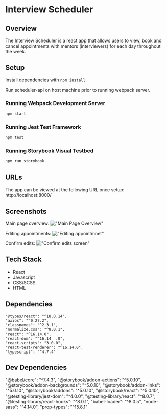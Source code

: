# Interview Scheduler

## Overview
The Interview Scheduler is a react app that allows users to view, book and cancel appointments with mentors (interviewers) for each day throughout the week.

## Setup

Install dependencies with `npm install`.

Run scheduler-api on host machine prior to running webpack server.

### Running Webpack Development Server

```sh
npm start
```

### Running Jest Test Framework

```sh
npm test
```

### Running Storybook Visual Testbed

```sh
npm run storybook
```

## URLs
The app can be viewed at the following URL once setup:
http://localhost:8000/

## Screenshots
Main page overview:
!["Main Page Overview"](https://github.com/youthbazzy/scheduler/blob/master/docs/scheduler-main.png?raw=true)

Editing appointments:
!["Editing appointmnet"](https://github.com/youthbazzy/scheduler/blob/master/docs/scheduler-edit.png?raw=true)

Confirm edits:
!["Confirm edits screen"](https://github.com/youthbazzy/scheduler/blob/master/docs/scheduler-confirm.png?raw=true)

## Tech Stack 
- React 
- Javascript
- CSS/SCSS
- HTML

## Dependencies
    "@types/react": "^18.0.14",
    "axios": "^0.27.2",
    "classnames": "^2.3.1",
    "normalize.css": "^8.0.1",
    "react": "^16.14.0",
    "react-dom": "^16.14  .0",
    "react-scripts": "3.0.0",
    "react-test-renderer": "^16.14.0",
    "typescript": "^4.7.4"
## Dev Dependencies 
   "@babel/core": "^7.4.3",
    "@storybook/addon-actions": "^5.0.10",
    "@storybook/addon-backgrounds": "^5.0.10",
    "@storybook/addon-links": "^5.0.10",
    "@storybook/addons": "^5.0.10",
    "@storybook/react": "^5.0.10",
    "@testing-library/jest-dom": "^4.0.0",
    "@testing-library/react": "^8.0.7",
    "@testing-library/react-hooks": "^8.0.1",
    "babel-loader": "^8.0.5",
    "node-sass": "^4.14.0",
    "prop-types": "^15.8.1"
